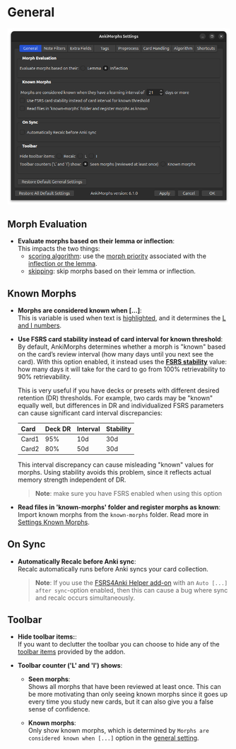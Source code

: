 # General

![general-tab.png](../../../img/general-tab.png)

## Morph Evaluation

* **Evaluate morphs based on their lemma or inflection**:  
  This impacts the two things:
  * [scoring algorithm](../../usage/recalc.md#scoring-algorithm): use the [morph priority](../prioritizing.md) associated with the [inflection or the lemma](../../glossary.md#morph).
  * [skipping](card_handling.md): skip morphs based on their lemma or inflection.


## Known Morphs

* **Morphs are considered known when [...]**:  
  This is variable is used when text is [highlighted](../../setup/settings/extra-fields.md#using-am-highlighted), and it
  determines the [L and I numbers](../../installation/changes-to-anki.md#toolbar).

* **Use FSRS card stability instead of card interval for known threshold**:  
  By default, AnkiMorphs determines whether a morph is "known" based on the card’s review interval (how many days until
  you next see the card). With this option enabled, it instead uses the
  [**FSRS stability**](https://faqs.ankiweb.net/what-spaced-repetition-algorithm.html#fsrs) value: how many days it will
  take for the card to go from 100% retrievability to 90% retrievability.
  
  This is very useful if you have decks or presets with different desired retention (DR) thresholds. For example,
  two cards may be "known" equally well, but differences in DR and individualized FSRS parameters
  can cause significant card interval discrepancies:

  | Card  | Deck DR | Interval | Stability |
  | ----- | ------- | -------- | --------- |
  | Card1 | 95%     | 10d      | 30d       |
  | Card2 | 80%     | 50d      | 30d       |

  This interval discrepancy can cause misleading "known" values for morphs. Using stability avoids this problem, since it
  reflects actual memory strength independent of DR.

  > **Note**: make sure you have FSRS enabled when using this option

* **Read files in 'known-morphs' folder and register morphs as known**:  
  Import known morphs from the `known-morphs` folder. Read more in [Settings Known Morphs](../setting-known-morphs.md).


## On Sync

* **Automatically Recalc before Anki sync**:  
  Recalc automatically runs before Anki syncs your card collection.
  > **Note**: If you use the [FSRS4Anki Helper add-on](https://ankiweb.net/shared/info/759844606) with an `Auto [...]
  after sync`-option enabled, then this can cause a bug where sync and recalc occurs simultaneously.


## Toolbar

* **Hide toolbar items:**:  
  If you want to declutter the toolbar you can choose to hide any of the
  [toolbar items](../../installation/changes-to-anki.md#toolbar) provided by the addon.

* **Toolbar counter ('L' and 'I') shows**:  
    * **Seen morphs**:  
      Shows all morphs that have been reviewed at least once. This can be more motivating than only seeing known morphs
      since it goes up every time you study new cards, but it can also give you a false sense of confidence.

    * **Known morphs**:  
      Only show known morphs, which is determined by `Morphs are considered known when [...]` option in the [general setting](general.md).
